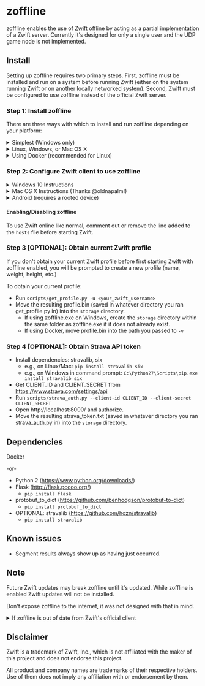# zoffline

zoffline enables the use of [Zwift](http://zwift.com) offline by acting as a partial implementation
of a Zwift server. Currently it's designed for only a single user and the UDP
game node is not implemented.

## Install

Setting up zoffline requires two primary steps. First, zoffline must be installed and run on a system before running Zwift (either on the system running Zwift or on another locally networked system).  Second, Zwift must be configured to use zoffline instead of the official Zwift server.

### Step 1: Install zoffline
There are three ways with which to install and run zoffline depending on your platform:

<details><summary>Simplest (Windows only)</summary>
To install zoffline on Windows:

* Download the latest zoffline release from https://github.com/zoffline/zwift-offline/releases
* Run the downloaded zoffline.exe
  * Once run, zoffline will create a ``storage`` directory in the same folder it's in to store your Zwift progress.
* Start Zwift with zoffline.exe running (__after completing step 2__)
  * It takes zoffline few seconds to start. Wait until text appears in the command prompt before opening Zwift.
* When done with Zwift, press Ctrl+C in the command line to close zoffline.
</details>

<details><summary>Linux, Windows, or Mac OS X</summary>
To install zoffline on Linux, Windows, or Mac OS X:

* Install Python 2 (https://www.python.org/downloads/) if not already installed
* Install dependencies: flask, python-protobuf, protobuf_to_dict, stravalib (optional)
  * e.g., on Linux/Mac: ``pip install flask protobuf protobuf_to_dict stravalib``
  * e.g., on Windows in command prompt: ``C:\Python27\Scripts\pip.exe install flask protobuf protobuf_to_dict stravalib``
* Clone or download this repo
* Run standalone.py before starting Zwift
  * e.g., on Linux/Mac: ``sudo ./standalone.py``
    * sudo is needed because we're binding to the privileged ports 80 and 443.
  * e.g., on Windows in command prompt: ``C:\Python27\python.exe standalone.py``
* Start Zwift with standalone.py running (__after completing step 2__)
* Note: When upgrading zoffline, be sure to retain the ``storage`` directory. It contains your Zwift progress state.

zoffline can be installed on the same machine as Zwift or another local machine.
</details>


<details><summary>Using Docker (recommended for Linux)</summary>
 
* Install Docker
* Create the docker container with:<br>
  ``docker create --name zwift-offline -p 443:443 -p 80:80 -v </path/to/host/storage>:/usr/local/apache2/htdocs/zwift-offline/storage -e TZ=<timezone> zoffline/zoffline``
  * You can optionally exclude ``-v </path/to/host/storage>:/usr/local/apache2/htdocs/zwift-offline/storage`` if you don't care if your Zwift progress state is retained across zoffline updates (unlikely).
  * The path you pass to ``-v`` will likely need to be world readable and writable.
  * A list of valid ``<timezone>`` values (e.g. America/New_York) can be found [here](https://en.wikipedia.org/wiki/List_of_tz_database_time_zones).
  * Adding ``--restart unless-stopped`` will make zoffline start on boot if you have Docker v1.9.0 or greater.
* Start zoffline with:
  ``docker start zwift-offline``

If you don't use the Docker container you will need to set up an Apache server (or
write your own nginx/uWSGI configuration and use nginx) and install the
dependencies listed below. The necessary Apache configuration is inside the
``apache`` subdir.
</details>


### Step 2: Configure Zwift client to use zoffline

<details><summary>Windows 10 Instructions</summary>

* Install Zwift
  * If your Zwift version is newer than 1.0.45663 you may have to uninstall, then reinstall after installing zoffline.
  * If your Zwift version is 1.0.45663, you're all set.
  * If Zwift is not installed install it after installing zoffline (1.0.45663 will be installed instead of the latest).
* On your Windows machine running Zwift, copy the following files in this repo to a known location:
  * ``ssl/cert-zwift-com.p12``
  * ``ssl/cert-zwift-com.pem``
* Open Command Prompt as an admin, cd to that location and run
  * ``certutil.exe -importpfx Root cert-zwift-com.p12``
  * If you're prompted for a password, just leave it blank. There is no password.
* Open Notepad as an admin and open ``C:\Program Files (x86)\Zwift\data\cacert.pem``
  * Append the contents of ``ssl/cert-zwift-com.pem`` to cacert.pem
* Open Notepad as an admin and open ``C:\Windows\System32\Drivers\etc\hosts``
  * Append this line: ``<zoffline ip> us-or-rly101.zwift.com secure.zwift.com cdn.zwift.com``
    <br />(Where ``<zoffline ip>`` is the ip address of the machine running zoffline. If
    it's running on the same machine as Zwift, use ``127.0.0.1`` as the ip.)

Why: We need to redirect Zwift to use zoffline and convince Windows and Zwift to
accept zoffline's self signed certificates for Zwift's domain names. Feel free
to generate your own certificates and do the same.

</details>

<details><summary>Mac OS X Instructions (Thanks @oldnapalm!)</summary>

* Install Zwift
  * If your Zwift version is newer than 1.0.45663 you may have to uninstall, then reinstall after installing zoffline.
  * If your Zwift version is 1.0.45663, you're all set.
  * If Zwift is not installed install it after installing zoffline (1.0.45663 will be installed instead of the latest).
* On your Mac machine running Zwift, copy the following files in this repo to a known location:
  * ``ssl/cert-zwift-com.p12``
  * ``ssl/cert-zwift-com.pem``
* Open Keychain Access, select "System" under "Keychains", select "Certificates" under "Category"
    * Click "File - Import Items..." and import ``ssl/cert-zwift-com.p12``
    * Right click "\*.zwift.com", select "Get Info" and under "Trust" choose "When using this certificate: Always Trust".
    * If you're prompted for a password, just leave it blank. There is no password.
* Using a text editor open ``~/Library/Application Support/Zwift/data/cacert.pem``
  * Append the contents of ``ssl/cert-zwift-com.pem`` to cacert.pem
* Using a text editor (with admin privileges) open ``/etc/hosts``
  * Append this line: ``<zoffline ip> us-or-rly101.zwift.com secure.zwift.com cdn.zwift.com``
    <br />(Where ``<zoffline ip>`` is the ip address of the machine running zoffline. If
    it's running on the same machine as Zwift, use ``127.0.0.1`` as the ip.)

Why: We need to redirect Zwift to use zoffline and convince OS X and Zwift to
accept zoffline's self signed certificates for Zwift's domain names. Feel free
to generate your own certificates and do the same.

</details>

<details><summary>Android (requires a rooted device)</summary>

* Install Zwift on the device
* Open Zwift once to complete installation (i.e download all extra files).
* Append the contents of ``ssl/cert-zwift-com.pem`` to ``/data/data/com.zwift.zwiftgame/dataES/cacerts.pem`` on the device
  * Note: this file will only exist after the first run of Zwift since it's downloaded after the initial install
  * Simple approach to achieve this if your device doesn't have a text editor:
    * ``adb push ssl/cert-zwift-com.pem /data/data/com.zwift.zwiftgame/dataES/``
    * In ``adb shell``: ``cd /data/data/com.zwift.zwiftgame/dataES/``
    * In ``adb shell``: ``cat cert-zwift-com.pem >> cacerts.pem``
    * However you do it, ensure the permissions and ownership of the file remains the same.
* Modify the device's /etc/hosts file
  * Append this line: ``<zoffline ip> us-or-rly101.zwift.com secure.zwift.com cdn.zwift.com``
    <br />(Where ``<zoffline ip>`` is the ip address of the machine running zoffline.)
  * If no text editor on the device, recommend:
    * ``adb pull /etc/hosts``
    * (modify on PC)
    * ``adb push hosts /etc/hosts``
* Start Zwift and sign in using any email/password

Why: We need to redirect Zwift to use zoffline and convince Zwift to
accept zoffline's self signed certificates for Zwift's domain names. Feel free
to generate your own certificates and do the same.

</details>

#### Enabling/Disabling zoffline

To use Zwift online like normal, comment out or remove the line added to the ``hosts``
file before starting Zwift.


### Step 3 [OPTIONAL]: Obtain current Zwift profile

If you don't obtain your current Zwift profile before first starting Zwift with
zoffline enabled, you will be prompted to create a new profile (name, weight,
height, etc.)

To obtain your current profile:
* Run ``scripts/get_profile.py -u <your_zwift_username>``
* Move the resulting profile.bin (saved in whatever directory you ran get_profile.py in) into the ``storage`` directory.
  * If using zoffline.exe on Windows, create the ``storage`` directory within the same folder as zoffline.exe if it does not already exist.
  * If using Docker, move profile.bin into the path you passed to ``-v``


### Step 4 [OPTIONAL]: Obtain Strava API token

* Install dependencies: stravalib, six
  * e.g., on Linux/Mac: ``pip install stravalib six``
  * e.g., on Windows in command prompt: ``C:\Python27\Scripts\pip.exe install stravalib six``
* Get CLIENT_ID and CLIENT_SECRET from https://www.strava.com/settings/api
* Run ``scripts/strava_auth.py --client-id CLIENT_ID --client-secret CLIENT_SECRET``
* Open http://localhost:8000/ and authorize.
* Move the resulting strava_token.txt (saved in whatever directory you ran strava_auth.py in) into the ``storage`` directory.


## Dependencies

Docker

-or-

* Python 2 (https://www.python.org/downloads/)
* Flask (http://flask.pocoo.org/)
  * ``pip install flask``
* protobuf_to_dict (https://github.com/benhodgson/protobuf-to-dict)
  * ``pip install protobuf_to_dict``
* OPTIONAL: stravalib (https://github.com/hozn/stravalib)
  * ``pip install stravalib``


## Known issues

* Segment results always show up as having just occurred.


## Note

Future Zwift updates may break zoffline until it's updated. While zoffline is
enabled Zwift updates will not be installed.

Don't expose zoffline to the internet, it was not designed with that in mind.

<details><summary>If zoffline is out of date from Zwift's official client</summary>
If zoffline is behind in support of the latest Zwift client it can be updated (if running Linux) to run using the latest Zwift version by running this script from within the zwift-offline repository: https://gist.github.com/zoffline/b874e93e24439f0f4fbd7b55f3876fd2

Note: there is no guarantee that an untested Zwift update will work with zoffline. However, historically, Zwift updates rarely break zoffline.
</details>


## Disclaimer

Zwift is a trademark of Zwift, Inc., which is not affiliated with the maker of
this project and does not endorse this project.

All product and company names are trademarks of their respective holders. Use of
them does not imply any affiliation with or endorsement by them.

